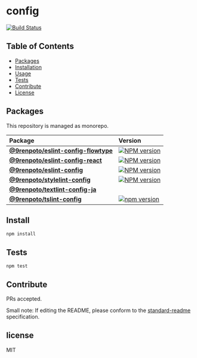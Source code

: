 # config

[![Build Status](https://travis-ci.org/9renpoto/config.svg?branch=master)](https://travis-ci.org/9renpoto/config)

## Table of Contents

* [Packages](#packages)
* [Installation](#install)
* [Usage](#usage)
* [Tests](#tests)
* [Contribute](#contribute)
* [License](#license)

## Packages

This repository is managed as monorepo.

| Package                                                                  | Version                                                                                                                                            |
| :----------------------------------------------------------------------- | :------------------------------------------------------------------------------------------------------------------------------------------------- |
| **[@9renpoto/eslint-config-flowtype](/packages/eslint-config-flowtype)** | [![NPM version](https://badge.fury.io/js/%409renpoto%2Feslint-config-flowtype.svg)](https://badge.fury.io/js/%409renpoto%2Feslint-config-flowtype) |
| **[@9renpoto/eslint-config-react](/packages/eslint-config-react)**       | [![NPM version](https://badge.fury.io/js/%409renpoto%2Feslint-config-react.svg)](https://badge.fury.io/js/%409renpoto%2Feslint-config-react)       |
| **[@9renpoto/eslint-config](/packages/eslint-config)**                   | [![NPM version](https://badge.fury.io/js/%409renpoto%2Feslint-config.svg)](https://badge.fury.io/js/%409renpoto%2Feslint-config)                   |
| **[@9renpoto/stylelint-config](/packages/stylelint-config)**             | [![NPM version](https://badge.fury.io/js/%409renpoto%2Fstylelint-config.svg)](https://badge.fury.io/js/%409renpoto%2Fstylelint-config)             |
| **[@9renpoto/textlint-config-ja](/packages/textlint-config-ja)**         |                                                                                                                                                    |
| **[@9renpoto/tslint-config](/packages/tslint-config)**                   | [![npm version](https://badge.fury.io/js/%409renpoto%2Ftslint-config.svg)](https://badge.fury.io/js/%409renpoto%2Ftslint-config)                   |

## Install

    npm install

## Tests

    npm test

## Contribute

PRs accepted.

Small note: If editing the README, please conform to the [standard-readme](https://github.com/RichardLitt/standard-readme) specification.

## license

MIT
